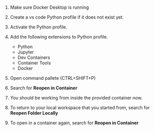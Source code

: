 1. Make sure Docker Desktop is running

1. Create a vs code Python profile if it does not exist yet. 

1. Activate the Python profile.

1. Add the following extensions to Python profile.
    - Python
    - Jupyter
    - Dev Containers
    - Container Tools
    - Docker
  
1. Open command pallete  (CTRL+SHIFT+P)
1. Search for **Reopen in Container**
1. You should be working from inside the provided container now.
1. To return to your local workspace that you started from, search for **Reopen Folder Locally**
1. To open in a container again, search for **Reopen in Container**
